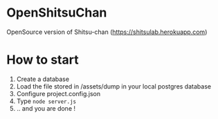 # OpenShitsuChan
OpenSource version of Shitsu-chan (https://shitsulab.herokuapp.com)

# How to start
1. Create a database
2. Load the file stored in /assets/dump in your local postgres database
3. Configure project.config.json
4. Type `node server.js`
5. .. and you are done !
